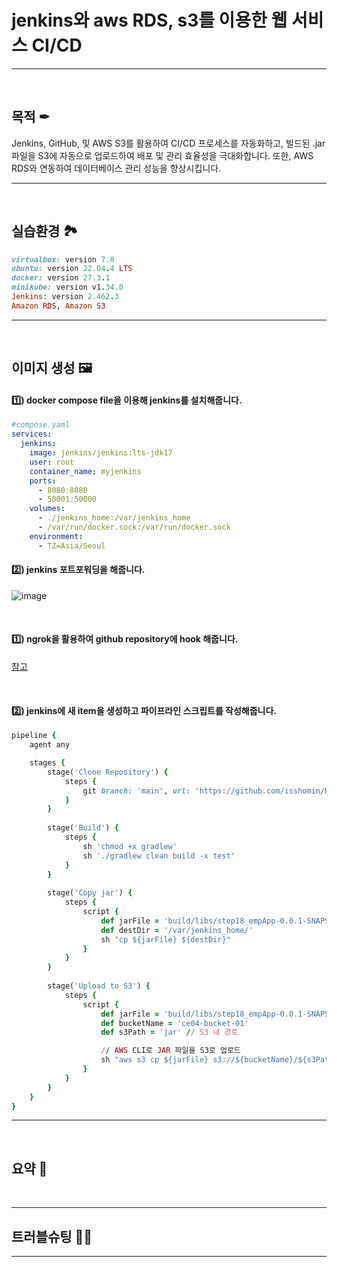 # jenkins와 aws RDS, s3를 이용한 웹 서비스 CI/CD

---
<br>

## 목적 ✒

Jenkins, GitHub, 및 AWS S3를 활용하여 CI/CD 프로세스를 자동화하고, 빌드된 .jar 파일을 S3에 자동으로 업로드하여 배포 및 관리 효율성을 극대화합니다. 또한, AWS RDS와 연동하여 데이터베이스 관리 성능을 향상시킵니다.

---

<br>

## 실습환경 🏞

```ruby
virtualbox: version 7.0
ubuntu: version 22.04.4 LTS
docker: version 27.3.1
minikube: version v1.34.0
Jenkins: version 2.462.3
Amazon RDS, Amazon S3
```

---

<br>

## 이미지 생성 🖼

#### 1️⃣) docker compose file을 이용해 jenkins를 설치해줍니다.

```yaml
#compose.yaml
services:
  jenkins:
    image: jenkins/jenkins:lts-jdk17
    user: root
    container_name: myjenkins
    ports:
      - 8080:8080
      - 50001:50000
    volumes:
      - ./jenkins_home:/var/jenkins_home
      - /var/run/docker.sock:/var/run/docker.sock
    environment:
      - TZ=Asia/Seoul
```

#### 2️⃣) jenkins 포트포워딩을 해줍니다. 

![image](https://github.com/user-attachments/assets/a1a00939-be36-4e0a-94de-60a9988e1fe5)


<br>

#### 1️⃣) ngrok을 활용하여 github repository에 hook 해줍니다. 


[참고](https://github.com/isshomin/jenkins_auto_deploy)

<br>

#### 2️⃣) jenkins에 새 item을 생성하고 파이프라인 스크립트를 작성해줍니다.
 

```ruby
pipeline {
    agent any

    stages {
        stage('Clone Repository') {
            steps {
                git branch: 'main', url: 'https://github.com/isshomin/RDS_jenkins_test.git'
            }
        }
          
        stage('Build') {
            steps {
                sh 'chmod +x gradlew'                    
                sh './gradlew clean build -x test'
            }
        }
        
        stage('Copy jar') { 
            steps {
                script {
                    def jarFile = 'build/libs/step18_empApp-0.0.1-SNAPSHOT.jar'
                    def destDir = '/var/jenkins_home/'                   
                    sh "cp ${jarFile} ${destDir}"
                }
            }
        }
		
		stage('Upload to S3') {
            steps {
                script {
                    def jarFile = 'build/libs/step18_empApp-0.0.1-SNAPSHOT.jar'
                    def bucketName = 'ce04-bucket-01'
                    def s3Path = 'jar' // S3 내 경로

                    // AWS CLI로 JAR 파일을 S3로 업로드
                    sh "aws s3 cp ${jarFile} s3://${bucketName}/${s3Path}/"
                }
            }
        }
    }
}
```

---

<br>

## 요약 📩


<br>

---

## 트러블슈팅 🎯🔫


---
